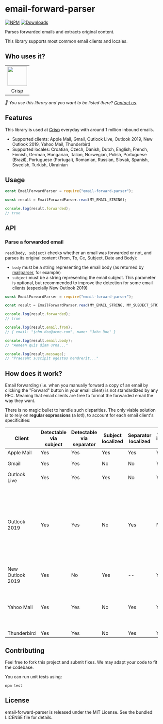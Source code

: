 # email-forward-parser

[![NPM](https://img.shields.io/npm/v/email-forward-parser.svg)](https://www.npmjs.com/package/email-forward-parser) [![Downloads](https://img.shields.io/npm/dt/email-forward-parser.svg)](https://www.npmjs.com/package/email-forward-parser)

Parses forwarded emails and extracts original content.

This library supports most common email clients and locales.

## Who uses it?

<table>
<tr>
<td align="center"><a href="https://crisp.chat/"><img src="https://crisp.chat/favicon-256x256.png" height="64" /></a></td>
</tr>
<tr>
<td align="center">Crisp</td>
</tr>
</table>

_👋 You use this library and you want to be listed there? [Contact us](https://crisp.chat/)._

## Features

This library is used at [Crisp](https://crisp.chat/) everyday with around 1 million inbound emails.
* Supported clients: Apple Mail, Gmail, Outlook Live, Outlook 2019, New Outlook 2019, Yahoo Mail, Thunderbird
* Supported locales: Croatian, Czech, Danish, Dutch, English, French, Finnish, German, Hungarian, Italian, Norwegian, Polish, Portuguese (Brazil), Portuguese (Portugal), Romanian, Russian, Slovak, Spanish, Swedish, Turkish, Ukrainian

## Usage

```js
const EmailForwardParser = require("email-forward-parser");

const result = EmailForwardParser.read(MY_EMAIL_STRING);

console.log(result.forwarded);
// true
```

## API

### Parse a forwarded email

`read(body, subject)` checks whether an email was forwarded or not, and parses its original content (From, To, Cc, Subject, Date and Body):
* `body` must be a string representing the email body (as returned by [mailparser](https://github.com/nodemailer/mailparser), for example)
* `subject` must be a string representing the email subject. This parameter is optional, but recommended to improve the detection for some email clients (especially New Outlook 2019)

```js
const EmailForwardParser = require("email-forward-parser");

const result = EmailForwardParser.read(MY_EMAIL_STRING, MY_SUBJECT_STRING);

console.log(result.forwarded);
// true

console.log(result.email.from);
// { email: "john.doe@acme.com", name: "John Doe" }

console.log(result.email.body);
// "Aenean quis diam urna..."

console.log(result.message);
// "Praesent suscipit egestas hendrerit..."
```

## How does it work?

Email forwarding (i.e. when you manually forward a copy of an email by clicking the "Forward" button in your email client) is not standardized by any RFC. Meaning that email clients are free to format the forwarded email the way they want.

There is no magic bullet to handle such disparities. The only viable solution is to rely on **regular expressions** (a lot!), to account for each email client's specificities:

Client | Detectable via subject | Detectable via separator | Subject localized | Separator localized | All original information available | Original information localized | Other specificities
--- | --- | --- | --- | --- | --- | --- | ---
Apple Mail | Yes | Yes | Yes | Yes | Yes | Yes | --
Gmail | Yes | Yes | No | No | Yes | Only some parts | --
Outlook Live | Yes | Yes | Yes | No | Yes | No | --
Outlook 2019 | Yes | Yes | No | Yes | No | Yes | The From and Date parts (only original information available) are embedded in the separator, rather than the body itself
New Outlook 2019 | Yes | No | Yes | -- | Yes | Yes | --
Yahoo Mail | Yes | Yes | No | Yes | Yes | Yes | The original information are all stuck to each other, without line breaks
Thunderbird | Yes | Yes | No | Yes | Yes | Yes | --

## Contributing

Feel free to fork this project and submit fixes. We may adapt your code to fit the codebase.

You can run unit tests using:

```
npm test
```

## License

email-forward-parser is released under the MIT License. See the bundled LICENSE
file for details.